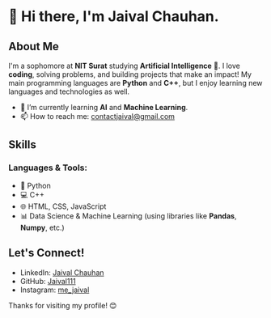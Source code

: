 # 👋 Hi there, I'm Jaival Chauhan.

## About Me

I'm a sophomore at **NIT Surat** studying **Artificial Intelligence** 🤖. I love **coding**, solving problems, and building projects that make an impact! My main programming languages are **Python** and **C++**, but I enjoy learning new languages and technologies as well.

- 🌱 I’m currently learning **AI** and **Machine Learning**.
- 📫 How to reach me: [contactjaival@gmail.com](mailto:contactjaival@gmail.com)

## Skills

### Languages & Tools:
- 🐍 Python
- 💻 C++
- 🌐 HTML, CSS, JavaScript
- 📊 Data Science & Machine Learning (using libraries like **Pandas**, **Numpy**, etc.)
  
<!-- ### Projects:
Here are some of the projects I've worked on recently:
- [Project Name](Link to your project) – Description of the project.
- [Project Name](Link to your project) – Description of the project.
- [Project Name](Link to your project) – Description of the project.

## 📝 Blog Posts
- [Blog Title](Link to your blog) – Summary of your blog post.
- [Blog Title](Link to your blog) – Summary of your blog post. -->

## Let's Connect!

- LinkedIn: [Jaival Chauhan](https://www.linkedin.com/in/jaival-chauhan/)
- GitHub: [Jaival111](https://github.com/Jaival111)
- Instagram: [me_jaival](https://www.instagram.com/me_jaival)

Thanks for visiting my profile! 😊

